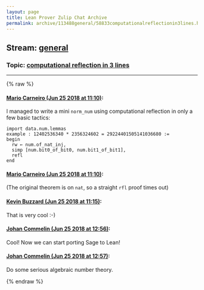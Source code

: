 ```yaml
---
layout: page
title: Lean Prover Zulip Chat Archive 
permalink: archive/113488general/58833computationalreflectionin3lines.html
---
```


## Stream: [general](index.html)
### Topic: [computational reflection in 3 lines](58833computationalreflectionin3lines.html)

---


{% raw %}
#### [ Mario Carneiro (Jun 25 2018 at 11:10)](https://leanprover.zulipchat.com/#narrow/stream/113488-general/topic/computational%20reflection%20in%203%20lines/near/128590733):
I managed to write a mini `norm_num` using computational reflection in only a few basic tactics:
```
import data.num.lemmas
example : 12402536340 * 2356324602 = 29224401505141036680 :=
begin
  rw ← num.of_nat_inj,
  simp [num.bit0_of_bit0, num.bit1_of_bit1],
  refl
end
```

#### [ Mario Carneiro (Jun 25 2018 at 11:10)](https://leanprover.zulipchat.com/#narrow/stream/113488-general/topic/computational%20reflection%20in%203%20lines/near/128590737):
(The original theorem is on `nat`, so a straight `rfl` proof times out)

#### [ Kevin Buzzard (Jun 25 2018 at 11:15)](https://leanprover.zulipchat.com/#narrow/stream/113488-general/topic/computational%20reflection%20in%203%20lines/near/128590887):
That is very cool :-)

#### [ Johan Commelin (Jun 25 2018 at 12:56)](https://leanprover.zulipchat.com/#narrow/stream/113488-general/topic/computational%20reflection%20in%203%20lines/near/128594312):
Cool! Now we can start porting Sage to Lean!

#### [ Johan Commelin (Jun 25 2018 at 12:57)](https://leanprover.zulipchat.com/#narrow/stream/113488-general/topic/computational%20reflection%20in%203%20lines/near/128594317):
Do some serious algebraic number theory.


{% endraw %}
